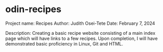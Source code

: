 # odin-recipes

Project name: Recipes
Author: Judith Osei-Tete
Date: February 7, 2024

Description: Creating a basic recipe website consisting of a main index page which will have
links to a few recipes. Upon completion, I will
have demonstrated basic proficiency in Linux,
Git and HTML.